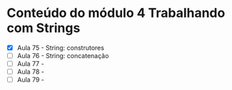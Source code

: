 # Conteúdo do módulo 4 Trabalhando com Strings

- [x] Aula 75 - String: construtores
- [ ] Aula 76 - String: concatenação
- [ ] Aula 77 - 
- [ ] Aula 78 - 
- [ ] Aula 79 - 
